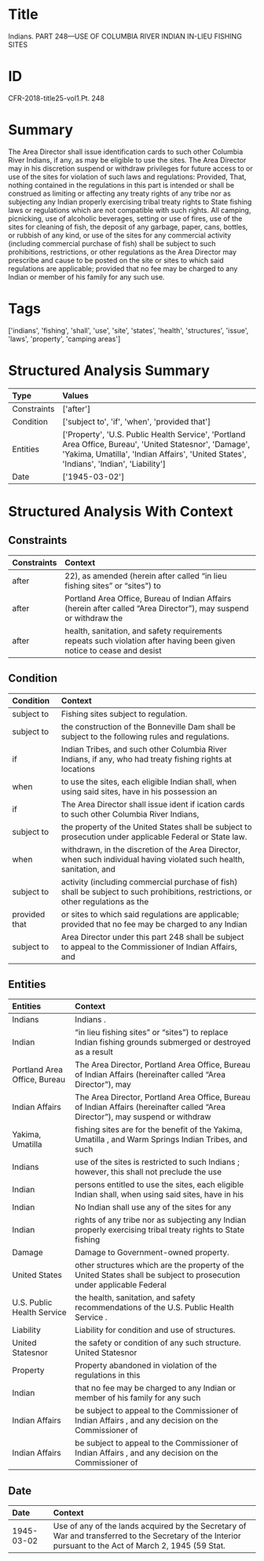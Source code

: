 # Title

 Indians. PART 248—USE OF COLUMBIA RIVER INDIAN IN-LIEU FISHING SITES


# ID

 CFR-2018-title25-vol1.Pt. 248


# Summary

The Area Director shall issue identification cards to such other Columbia River Indians, if any, as may be eligible to use the sites.
The Area Director may in his discretion suspend or withdraw privileges for future access to or use of the sites for violation of such laws and regulations: Provided, That, nothing contained in the regulations in this part is intended or shall be construed as limiting or affecting any treaty rights of any tribe nor as subjecting any Indian properly exercising tribal treaty rights to State fishing laws or regulations which are not compatible with such rights.
All camping, picnicking, use of alcoholic beverages, setting or use of fires, use of the sites for cleaning of fish, the deposit of any garbage, paper, cans, bottles, or rubbish of any kind, or use of the sites for any commercial activity (including commercial purchase of fish) shall be subject to such prohibitions, restrictions, or other regulations as the Area Director may prescribe and cause to be posted on the site or sites to which said regulations are applicable; provided that no fee may be charged to any Indian or member of his family for any such use.


# Tags

['indians', 'fishing', 'shall', 'use', 'site', 'states', 'health', 'structures', 'issue', 'laws', 'property', 'camping areas']


# Structured Analysis Summary

| Type        | Values                                                                                                                                                                                            |
|:------------|:--------------------------------------------------------------------------------------------------------------------------------------------------------------------------------------------------|
| Constraints | ['after']                                                                                                                                                                                         |
| Condition   | ['subject to', 'if', 'when', 'provided that']                                                                                                                                                     |
| Entities    | ['Property', 'U.S. Public Health Service', 'Portland Area Office, Bureau', 'United Statesnor', 'Damage', 'Yakima, Umatilla', 'Indian Affairs', 'United States', 'Indians', 'Indian', 'Liability'] |
| Date        | ['1945-03-02']                                                                                                                                                                                    |


# Structured Analysis With Context

 


## Constraints

| Constraints   | Context                                                                                                                       |
|:--------------|:------------------------------------------------------------------------------------------------------------------------------|
| after         | 22), as amended (herein after called &#8220;in lieu fishing sites&#8221; or &#8220;sites&#8221;) to                           |
| after         | Portland Area Office, Bureau of Indian Affairs (herein after called &#8220;Area Director&#8221;), may suspend or withdraw the |
| after         | health, sanitation, and safety requirements repeats such violation after having been given notice to cease and desist         |


## Condition

| Condition     | Context                                                                                                                           |
|:--------------|:----------------------------------------------------------------------------------------------------------------------------------|
| subject to    | Fishing sites  subject to  regulation.                                                                                            |
| subject to    | the construction of the Bonneville Dam shall be subject to  the following rules and regulations.                                  |
| if            | Indian Tribes, and such other Columbia River Indians, if any, who had treaty fishing rights at locations                          |
| when          | to use the sites, each eligible Indian shall, when using said sites, have in his possession an                                    |
| if            | The Area Director shall issue ident if ication cards to such other Columbia River Indians,                                        |
| subject to    | the property of the United States shall be subject to  prosecution under applicable Federal or State law.                         |
| when          | withdrawn, in the discretion of the Area Director, when such individual having violated such health, sanitation, and              |
| subject to    | activity (including commercial purchase of fish) shall be subject to such prohibitions, restrictions, or other regulations as the |
| provided that | or sites to which said regulations are applicable; provided that no fee may be charged to any Indian                              |
| subject to    | Area Director under this part 248 shall be subject to appeal to the Commissioner of Indian Affairs, and                           |


## Entities

| Entities                     | Context                                                                                                                                      |
|:-----------------------------|:---------------------------------------------------------------------------------------------------------------------------------------------|
| Indians                      | Indians .                                                                                                                                    |
| Indian                       | &#8220;in lieu fishing sites&#8221; or &#8220;sites&#8221;) to replace Indian fishing grounds submerged or destroyed as a result             |
| Portland Area Office, Bureau | The Area Director,  Portland Area Office, Bureau of Indian Affairs (hereinafter called &#8220;Area Director&#8221;), may                     |
| Indian Affairs               | The Area Director, Portland Area Office, Bureau of  Indian Affairs (hereinafter called &#8220;Area Director&#8221;), may suspend or withdraw |
| Yakima, Umatilla             | fishing sites are for the benefit of the Yakima, Umatilla , and Warm Springs Indian Tribes, and such                                         |
| Indians                      | use of the sites is restricted to such Indians ; however, this shall not preclude the use                                                    |
| Indian                       | persons entitled to use the sites, each eligible Indian shall, when using said sites, have in his                                            |
| Indian                       | No  Indian shall use any of the sites for any                                                                                                |
| Indian                       | rights of any tribe nor as subjecting any Indian properly exercising tribal treaty rights to State fishing                                   |
| Damage                       | Damage  to Government-owned property.                                                                                                        |
| United States                | other structures which are the property of the United States shall be subject to prosecution under applicable Federal                        |
| U.S. Public Health Service   | the health, sanitation, and safety recommendations of the U.S. Public Health Service .                                                       |
| Liability                    | Liability  for condition and use of structures.                                                                                              |
| United Statesnor             | the safety or condition of any such structure. United Statesnor                                                                              |
| Property                     | Property abandoned in violation of the regulations in this                                                                                   |
| Indian                       | that no fee may be charged to any Indian or member of his family for any such                                                                |
| Indian Affairs               | be subject to appeal to the Commissioner of Indian Affairs , and any decision on the Commissioner of                                         |
| Indian Affairs               | be subject to appeal to the Commissioner of Indian Affairs , and any decision on the Commissioner of                                         |


## Date

| Date       | Context                                                                                                                                                  |
|:-----------|:---------------------------------------------------------------------------------------------------------------------------------------------------------|
| 1945-03-02 | Use of any of the lands acquired by the Secretary of War and transferred to the Secretary of the Interior pursuant to the Act of March 2, 1945 (59 Stat. |


